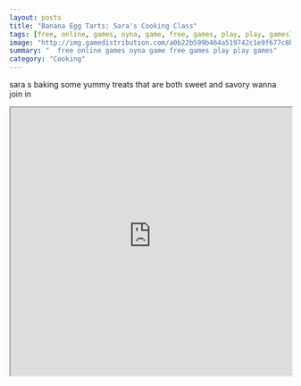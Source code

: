 ```yaml
---
layout: posts
title: "Banana Egg Tarts: Sara's Cooking Class"
tags: [free, online, games, oyna, game, free, games, play, play, games]
image: "http://img.gamedistribution.com/a0b22b599b464a519742c1e9f677c8b8.jpg"
summary: "  free online games oyna game free games play play games"
category: "Cooking"
---
```


sara s baking some yummy treats that are both sweet and savory wanna join in

<iframe width="100%" height="480px;" src="http://flash.gamedistribution.com?game=a0b22b599b464a519742c1e9f677c8b8"></iframe>